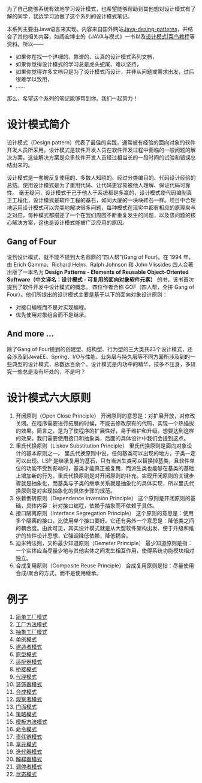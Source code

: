
为了自己能够系统有效地学习设计模式，也希望能够帮助到其他想对设计模式有了解的同学，我边学习边做了这个系列的设计模式笔记。  

本系列主要由Java语言来实现。内容来自国外网站[Java-desing-patterns](http://java-design-patterns.com/patterns/)，并结合了其他相关内容，如阎宏博士的《JAVA与模式》一书以及[设计模式|菜鸟教程](http://www.runoob.com/design-pattern/design-pattern-intro.html)等资料。所以——

* 如果你在找一个详细的、靠谱的、认真的设计模式系列文档，
* 如果你觉得设计模式的学习总是虎头蛇尾、难以坚持，
* 如果你觉得许多文档只是为了设计模式而设计，并非从问题或需求出发，过后很难学以致用，
* ……

那么，希望这个系列的笔记能够帮到你。我们一起努力！  


# 设计模式简介

设计模式（Design pattern）代表了最佳的实践，通常被有经验的面向对象的软件开发人员所采用。设计模式是软件开发人员在软件开发过程中面临的一般问题的解决方案。这些解决方案是众多软件开发人员经过相当长的一段时间的试验和错误总结出来的。  

设计模式是一套被反复使用的、多数人知晓的、经过分类编目的、代码设计经验的总结。使用设计模式是为了重用代码、让代码更容易被他人理解、保证代码可靠性。 毫无疑问，设计模式于己于他人于系统都是多赢的，设计模式使代码编制真正工程化，设计模式是软件工程的基石，如同大厦的一块块砖石一样。项目中合理地运用设计模式可以完美地解决很多问题，每种模式在现实中都有相应的原理来与之对应，每种模式都描述了一个在我们周围不断重复发生的问题，以及该问题的核心解决方案，这也是设计模式能被广泛应用的原因。  

## Gang of Four
说到设计模式，就不能不提到大名鼎鼎的“四人帮”(Gang of Four)。在 1994 年，由 Erich Gamma、Richard Helm、Ralph Johnson 和 John Vlissides 四人合著出版了一本名为 **Design Patterns - Elements of Reusable Object-Oriented Software（中文译名：设计模式 - 可复用的面向对象软件元素）** 的书，该书首次提到了软件开发中设计模式的概念。
四位作者合称 GOF（四人帮，全拼 Gang of Four）。他们所提出的设计模式主要是基于以下的面向对象设计原则：  

* 对接口编程而不是对实现编程。
* 优先使用对象组合而不是继承。

## And more ...
除了Gang of Four提到的创建型、结构型、行为型的三大类共23个设计模式，还会涉及到JavaEE、Spring、I/O与性能、业务层与持久层等不同方面所涉及到的一些典型的设计模式，总数达百余个。设计模式是内功中的精华，技多不压身，多研究一些总是没有坏处的，不是吗？

# 设计模式六大原则

1. 开闭原则（Open Close Principle）
开闭原则的意思是：对扩展开放，对修改关闭。在程序需要进行拓展的时候，不能去修改原有的代码，实现一个热插拔的效果。简言之，是为了使程序的扩展性好，易于维护和升级。想要达到这样的效果，我们需要使用接口和抽象类，后面的具体设计中我们会提到这点。
2. 里氏代换原则（Liskov Substitution Principle）
里氏代换原则是面向对象设计的基本原则之一。 里氏代换原则中说，任何基类可以出现的地方，子类一定可以出现。LSP 是继承复用的基石，只有当派生类可以替换掉基类，且软件单位的功能不受到影响时，基类才能真正被复用，而派生类也能够在基类的基础上增加新的行为。里氏代换原则是对开闭原则的补充。实现开闭原则的关键步骤就是抽象化，而基类与子类的继承关系就是抽象化的具体实现，所以里氏代换原则是对实现抽象化的具体步骤的规范。
3. 依赖倒转原则（Dependence Inversion Principle）
这个原则是开闭原则的基础，具体内容：针对接口编程，依赖于抽象而不依赖于具体。
4. 接口隔离原则（Interface Segregation Principle）
这个原则的意思是：使用多个隔离的接口，比使用单个接口要好。它还有另外一个意思是：降低类之间的耦合度。由此可见，其实设计模式就是从大型软件架构出发、便于升级和维护的软件设计思想，它强调降低依赖，降低耦合。
5. 迪米特法则，又称最少知道原则（Demeter Principle）
最少知道原则是指：一个实体应当尽量少地与其他实体之间发生相互作用，使得系统功能模块相对独立。
6. 合成复用原则（Composite Reuse Principle）
合成复用原则是指：尽量使用合成/聚合的方式，而不是使用继承。

# 例子
1. [简单工厂模式](simple-factory)
2. [工厂方法模式](factory-method)
3. [抽象工厂模式](abstract-factory)
4. [单例模式](singleton)
5. [建造者模式](builder)
6. [原型模式](prototype)
7. [适配器模式](adaptor)
8. [桥接模式](bridge)
9. [代理模式](proxy)
10. [装饰器模式](decorator)
11. [合成模式](composite)
12. [观察者模式](observer)
13. [门面模式](facade)
14. [策略模式](strategy)
15. [模板方法模式](template-method)
16. [命令模式](command)
17. [责任链模式](chainofresponsibility)
18. [享元模式](flyweight)
19. [迭代器模式](iterator)
20. [解释器模式](interpreter)
21. [调停者模式](mediator)
22. [状态模式](state)